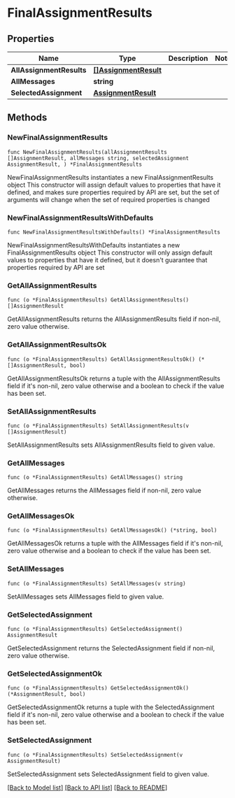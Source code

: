 # FinalAssignmentResults

## Properties

Name | Type | Description | Notes
------------ | ------------- | ------------- | -------------
**AllAssignmentResults** | [**[]AssignmentResult**](AssignmentResult.md) |  | 
**AllMessages** | **string** |  | 
**SelectedAssignment** | [**AssignmentResult**](AssignmentResult.md) |  | 

## Methods

### NewFinalAssignmentResults

`func NewFinalAssignmentResults(allAssignmentResults []AssignmentResult, allMessages string, selectedAssignment AssignmentResult, ) *FinalAssignmentResults`

NewFinalAssignmentResults instantiates a new FinalAssignmentResults object
This constructor will assign default values to properties that have it defined,
and makes sure properties required by API are set, but the set of arguments
will change when the set of required properties is changed

### NewFinalAssignmentResultsWithDefaults

`func NewFinalAssignmentResultsWithDefaults() *FinalAssignmentResults`

NewFinalAssignmentResultsWithDefaults instantiates a new FinalAssignmentResults object
This constructor will only assign default values to properties that have it defined,
but it doesn't guarantee that properties required by API are set

### GetAllAssignmentResults

`func (o *FinalAssignmentResults) GetAllAssignmentResults() []AssignmentResult`

GetAllAssignmentResults returns the AllAssignmentResults field if non-nil, zero value otherwise.

### GetAllAssignmentResultsOk

`func (o *FinalAssignmentResults) GetAllAssignmentResultsOk() (*[]AssignmentResult, bool)`

GetAllAssignmentResultsOk returns a tuple with the AllAssignmentResults field if it's non-nil, zero value otherwise
and a boolean to check if the value has been set.

### SetAllAssignmentResults

`func (o *FinalAssignmentResults) SetAllAssignmentResults(v []AssignmentResult)`

SetAllAssignmentResults sets AllAssignmentResults field to given value.


### GetAllMessages

`func (o *FinalAssignmentResults) GetAllMessages() string`

GetAllMessages returns the AllMessages field if non-nil, zero value otherwise.

### GetAllMessagesOk

`func (o *FinalAssignmentResults) GetAllMessagesOk() (*string, bool)`

GetAllMessagesOk returns a tuple with the AllMessages field if it's non-nil, zero value otherwise
and a boolean to check if the value has been set.

### SetAllMessages

`func (o *FinalAssignmentResults) SetAllMessages(v string)`

SetAllMessages sets AllMessages field to given value.


### GetSelectedAssignment

`func (o *FinalAssignmentResults) GetSelectedAssignment() AssignmentResult`

GetSelectedAssignment returns the SelectedAssignment field if non-nil, zero value otherwise.

### GetSelectedAssignmentOk

`func (o *FinalAssignmentResults) GetSelectedAssignmentOk() (*AssignmentResult, bool)`

GetSelectedAssignmentOk returns a tuple with the SelectedAssignment field if it's non-nil, zero value otherwise
and a boolean to check if the value has been set.

### SetSelectedAssignment

`func (o *FinalAssignmentResults) SetSelectedAssignment(v AssignmentResult)`

SetSelectedAssignment sets SelectedAssignment field to given value.



[[Back to Model list]](../README.md#documentation-for-models) [[Back to API list]](../README.md#documentation-for-api-endpoints) [[Back to README]](../README.md)


